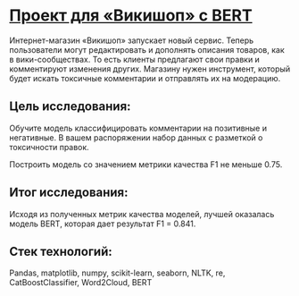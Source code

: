 # [Проект для «Викишоп» с BERT](https://github.com/Egotoire/Portfolio/blob/main/10_NLP/10_toxic_comments.ipynb)
Интернет-магазин «Викишоп» запускает новый сервис. Теперь пользователи могут редактировать и дополнять описания товаров, как в вики-сообществах. То есть клиенты предлагают свои правки и комментируют изменения других. Магазину нужен инструмент, который будет искать токсичные комментарии и отправлять их на модерацию.

## Цель исследования:
Обучите модель классифицировать комментарии на позитивные и негативные. В вашем распоряжении набор данных с разметкой о токсичности правок.

Построить модель со значением метрики качества F1 не меньше 0.75.

## Итог исследования:
Исходя из полученных метрик качества моделей, лучшей оказалась модель BERT, которая дает результат F1 = 0.841.

## Стек технологий:
Pandas, matplotlib, numpy, scikit-learn, seaborn, NLTK, re, CatBoostClassifier, Word2Cloud, BERT
